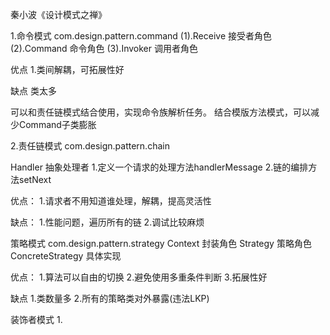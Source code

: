 秦小波《设计模式之禅》

1.命令模式
com.design.pattern.command
(1).Receive 接受者角色
(2).Command 命令角色
(3).Invoker 调用者角色

优点
1.类间解耦，可拓展性好

缺点
类太多

可以和责任链模式结合使用，实现命令族解析任务。
结合模版方法模式，可以减少Command子类膨胀



2.责任链模式
com.design.pattern.chain

Handler 抽象处理者
1.定义一个请求的处理方法handlerMessage
2.链的编排方法setNext

优点：
1.请求者不用知道谁处理，解耦，提高灵活性

缺点：
1.性能问题，遍历所有的链
2.调试比较麻烦


策略模式
com.design.pattern.strategy
Context 封装角色
Strategy 策略角色
ConcreteStrategy 具体实现

优点：
1.算法可以自由的切换
2.避免使用多重条件判断
3.拓展性好

缺点
1.类数量多
2.所有的策略类对外暴露(违法LKP)

装饰者模式
1.

















